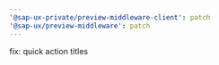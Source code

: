 ```yaml
---
'@sap-ux-private/preview-middleware-client': patch
'@sap-ux/preview-middleware': patch
---
```


fix: quick action titles
